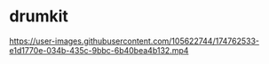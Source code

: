 # drumkit

https://user-images.githubusercontent.com/105622744/174762533-e1d1770e-034b-435c-9bbc-6b40bea4b132.mp4

